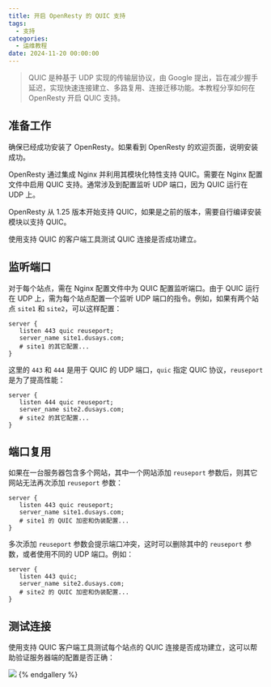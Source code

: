 ```yaml
---
title: 开启 OpenResty 的 QUIC 支持
tags:
  - 支持
categories:
  - 运维教程
date: 2024-11-20 00:00:00
---
```


> QUIC 是种基于 UDP 实现的传输层协议，由 Google 提出，旨在减少握手延迟，实现快速连接建立、多路复用、连接迁移功能。本教程分享如何在 OpenResty 开启 QUIC 支持。

<!-- more -->

## 准备工作

确保已经成功安装了 OpenResty。如果看到 OpenResty 的欢迎页面，说明安装成功。

OpenResty 通过集成 Nginx 并利用其模块化特性支持 QUIC。需要在 Nginx 配置文件中启用 QUIC 支持。通常涉及到配置监听 UDP 端口，因为 QUIC 运行在 UDP 上。

OpenResty 从 1.25 版本开始支持 QUIC，如果是之前的版本，需要自行编译安装模块以支持 QUIC。

使用支持 QUIC 的客户端工具测试 QUIC 连接是否成功建立。

## 监听端口

对于每个站点，需在 Nginx 配置文件中为 QUIC 配置监听端口。由于 QUIC 运行在 UDP 上，需为每个站点配置一个监听 UDP 端口的指令。例如，如果有两个站点 `site1` 和 `site2`，可以这样配置：

```
server {
   listen 443 quic reuseport;
   server_name site1.dusays.com;
   # site1 的其它配置...
}
```

这里的 `443` 和 `444` 是用于 QUIC 的 UDP 端口，`quic` 指定 QUIC 协议，`reuseport` 是为了提高性能：

```
server {
   listen 444 quic reuseport;
   server_name site2.dusays.com;
   # site2 的其它配置...
}
```

## 端口复用

如果在一台服务器包含多个网站，其中一个网站添加 `reuseport` 参数后，则其它网站无法再次添加 `reuseport` 参数：

```
server {
   listen 443 quic reuseport;
   server_name site1.dusays.com;
   # site1 的 QUIC 加密和伪装配置...
}
```

多次添加 `reuseport` 参数会提示端口冲突，这时可以删除其中的 `reuseport` 参数，或者使用不同的 UDP 端口。例如：

```
server {
   listen 443 quic;
   server_name site2.dusays.com;
   # site2 的 QUIC 加密和伪装配置...
}
```

## 测试连接

使用支持 QUIC 客户端工具测试每个站点的 QUIC 连接是否成功建立，这可以帮助验证服务器端的配置是否正确：

![](https://cdn.dusays.com/2024/11/770-1.jpg)
{% endgallery %}